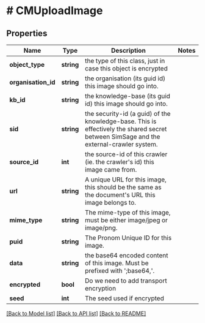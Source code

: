 # # CMUploadImage

## Properties

Name | Type | Description | Notes
------------ | ------------- | ------------- | -------------
**object_type** | **string** | the type of this class, just in case this object is encrypted |
**organisation_id** | **string** | the organisation (its guid id) this image should go into. |
**kb_id** | **string** | the knowledge-base (its guid id) this image should go into. |
**sid** | **string** | the security-id (a guid) of the knowledge-base.  This is effectively the shared secret between SimSage and the external-crawler system. |
**source_id** | **int** | the source-id of this crawler (ie. the crawler&#39;s id) this image came from. |
**url** | **string** | A unique URL for this image, this should be the same as the document&#39;s URL this image belongs to. |
**mime_type** | **string** | The mime-type of this image, must be either image/jpeg or image/png. |
**puid** | **string** | The Pronom Unique ID for this image. |
**data** | **string** | the base64 encoded content of this image.  Must be prefixed with &#39;;base64,&#39;. |
**encrypted** | **bool** | Do we need to add transport encryption |
**seed** | **int** | The seed used if encrypted |

[[Back to Model list]](../../README.md#models) [[Back to API list]](../../README.md#endpoints) [[Back to README]](../../README.md)
